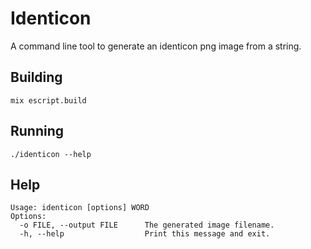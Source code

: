 # Identicon

A command line tool to generate an identicon png image from a string.

## Building

```
mix escript.build
```

## Running

```
./identicon --help
```

## Help

```
Usage: identicon [options] WORD
Options:
  -o FILE, --output FILE      The generated image filename.
  -h, --help                  Print this message and exit.
```
